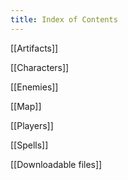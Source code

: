 ```yaml
---
title: Index of Contents
---
```

[[Artifacts]]

[[Characters]]

[[Enemies]]

[[Map]]

[[Players]]

[[Spells]]

[[Downloadable files]]
